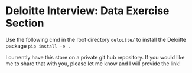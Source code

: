 # Deloitte Interview: Data Exercise Section

Use the following cmd in the root directory `deloitte/` to install the Deloitte package
    `pip install -e .`

I currently have this store on a private git hub repository. If you would like me to share that with you, please let me know and I will provide the link!
